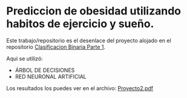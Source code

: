 # Prediccion de obesidad utilizando habitos de ejercicio y sueño.

Este trabajo/repositorio es el desenlace del proyecto alojado en el repositorio [Clasificacion Binaria Parte 1](https://github.com/noeam/clasifbin_pt1).

Aqui se utilizó:
- ÁRBOL DE DECISIONES
- RED NEURONAL ARTIFICIAL

Los resultados los puedes ver en el archivo: [Proyecto2.pdf](https://github.com/noeam/proyecto_pt2/blob/main/Proyecto2.pdf)

